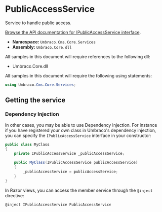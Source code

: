 # PublicAccessService

Service to handle public access.

[Browse the API documentation for IPublicAccessService interface](https://apidocs.umbraco.com/v11/csharp/api/Umbraco.Cms.Core.Services.IPublicAccessService.html).

 * **Namespace:** `Umbraco.Cms.Core.Services` 
 * **Assembly:** `Umbraco.Core.dll`

 All samples in this document will require references to the following dll:

* Umbraco.Core.dll

All samples in this document will require the following using statements:

```csharp
using Umbraco.Cms.Core.Services;
```

## Getting the service

### Dependency Injection

In other cases, you may be able to use Dependency Injection. For instance if you have registered your own class in Umbraco's dependency injection, you can specify the `IPublicAccessService` interface in your constructor:

```csharp
public class MyClass
{
    private IPublicAccessService _publicAccessService;

	public MyClass(IPublicAccessService publicAccessService)
	{
		_publicAccessService = publicAccessService;
	}
}
```

In Razor views, you can access the member service through the `@inject` directive:

```csharp
@inject IPublicAccessService PublicAccessService
```
